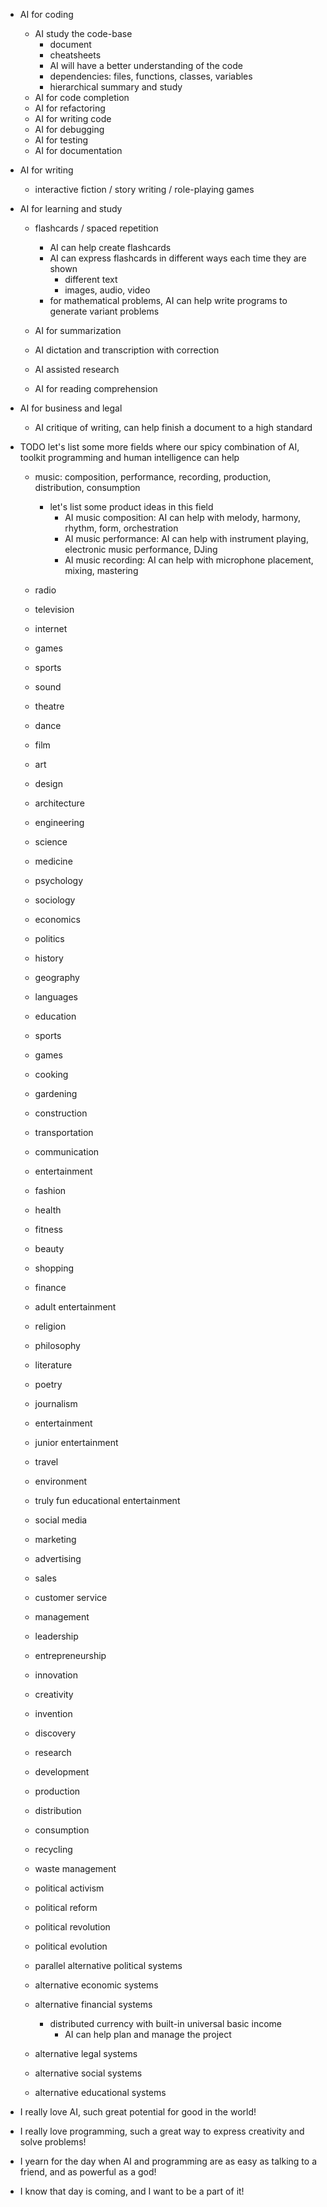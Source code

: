 

- AI for coding
	- AI study the code-base
		- document
		- cheatsheets
		- AI will have a better understanding of the code
		- dependencies:  files, functions, classes, variables
		- hierarchical summary and study
	- AI for code completion
	- AI for refactoring
	- AI for writing code
	- AI for debugging
	- AI for testing
	- AI for documentation

- AI for writing
	- interactive fiction / story writing / role-playing games

- AI for learning and study
	- flashcards / spaced repetition
		- AI can help create flashcards
		- AI can express flashcards in different ways each time they are shown
			- different text
			- images, audio, video
		- for mathematical problems, AI can help write programs to generate variant problems

	- AI for summarization
	- AI dictation and transcription with correction
	- AI assisted research
	- AI for reading comprehension

- AI for business and legal
	- AI critique of writing, can help finish a document to a high standard

- TODO let's list some more fields where our spicy combination of AI, toolkit programming and human intelligence can help
	- music:  composition, performance, recording, production, distribution, consumption
		- let's list some product ideas in this field
			- AI music composition: AI can help with melody, harmony, rhythm, form, orchestration
			- AI music performance: AI can help with instrument playing, electronic music performance, DJing
			- AI music recording: AI can help with microphone placement, mixing, mastering
	- radio
	- television
	- internet
	- games
	- sports
	- sound
	- theatre
	- dance
	- film
	- art
	- design
	- architecture
	- engineering
	- science
	- medicine
	- psychology
	- sociology
	- economics
	- politics
	- history
	- geography
	- languages
	- education
	- sports
	- games
	- cooking
	- gardening
	- construction
	- transportation
	- communication
	- entertainment
	- fashion
	- health
	- fitness
	- beauty
	- shopping
	- finance
	- adult entertainment
	- religion
	- philosophy
	- literature
	- poetry
	- journalism
	- entertainment
	- junior entertainment
	- travel
	- environment
	- truly fun educational entertainment
	- social media
	- marketing
	- advertising
	- sales
	- customer service
	- management
	- leadership
	- entrepreneurship
	- innovation
	- creativity
	- invention
	- discovery
	- research
	- development
	- production
	- distribution
	- consumption
	- recycling
	- waste management
	- political activism
	- political reform
	- political revolution
	- political evolution
	- parallel alternative political systems
	- alternative economic systems
	- alternative financial systems
		- distributed currency with built-in universal basic income
			- AI can help plan and manage the project

	- alternative legal systems
	- alternative social systems
	- alternative educational systems

- I really love AI, such great potential for good in the world!
- I really love programming, such a great way to express creativity and solve problems!
- I yearn for the day when AI and programming are as easy as talking to a friend, and as powerful as a god!
- I know that day is coming, and I want to be a part of it!
